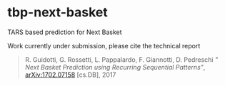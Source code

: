 # tbp-next-basket
TARS based prediction for Next Basket

Work currently under submission, please cite the technical report
> R. Guidotti, G. Rossetti, L. Pappalardo, F. Giannotti, D. Pedreschi *"
Next Basket Prediction using Recurring Sequential Patterns"*, [arXiv:1702.07158](https://arxiv.org/abs/1702.07158) [cs.DB], 2017

